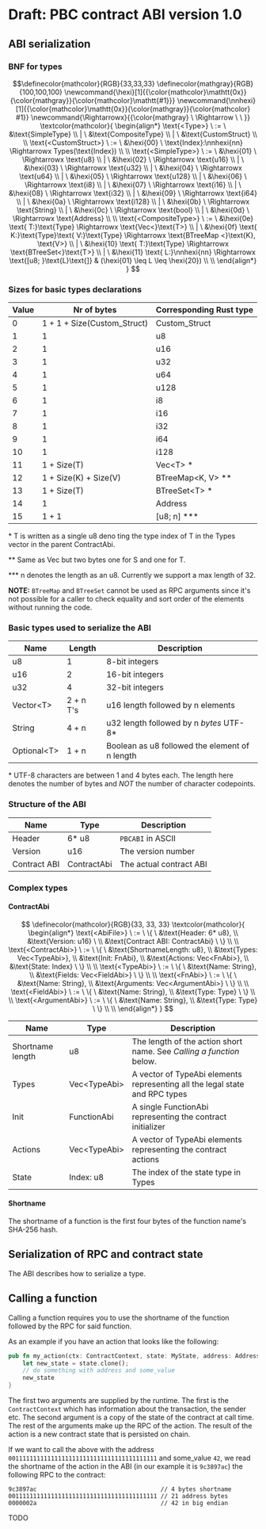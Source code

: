 # Draft: PBC contract ABI version 1.0

## ABI serialization

### BNF for types
$$\definecolor{mathcolor}{RGB}{33,33,33}
\definecolor{mathgray}{RGB}{100,100,100}
\newcommand{\hexi}[1]{{\color{mathcolor}\mathtt{0x}}{\color{mathgray}}{\color{mathcolor}\mathtt{#1}}}
\newcommand{\nnhexi}[1]{{\color{mathcolor}\mathtt{0x}}{\color{mathgray}}{\color{mathcolor} #1}}
\newcommand{\Rightarrowx}{{\color{mathgray} \  \Rightarrow \ \ }}
\textcolor{mathcolor}{
\begin{align*}
\text{<Type>} \ := \ &\text{SimpleType} \\
| \ &\text{CompositeType} \\
| \ &\text{CustomStruct} \\
\\
\text{<CustomStruct>} \ := \ &\hexi{00} \ \text{Index}:\nnhexi{nn} \Rightarrowx Types(\text{Index}) \\
\\
\text{<SimpleType>} \ := \ &\hexi{01} \ \Rightarrowx \text{u8} \\
| \ &\hexi{02} \ \Rightarrowx \text{u16} \\
| \ &\hexi{03} \ \Rightarrowx \text{u32} \\
| \ &\hexi{04} \ \Rightarrowx \text{u64} \\
| \ &\hexi{05} \ \Rightarrowx \text{u128} \\
| \ &\hexi{06} \ \Rightarrowx \text{i8} \\
| \ &\hexi{07} \ \Rightarrowx \text{i16} \\
| \ &\hexi{08} \ \Rightarrowx \text{i32} \\
| \ &\hexi{09} \ \Rightarrowx \text{i64} \\
| \ &\hexi{0a} \ \Rightarrowx \text{i128} \\
| \ &\hexi{0b} \ \Rightarrowx \text{String} \\
| \ &\hexi{0c} \ \Rightarrowx \text{bool} \\
| \ &\hexi{0d} \ \Rightarrowx \text{Address} \\
\\
\text{<CompositeType>} \ := \ &\hexi{0e} \text{ T:}\text{Type} \Rightarrowx \text{Vec<}\text{T>} \\
| \ &\hexi{0f} \text{ K:}\text{Type}\text{ V:}\text{Type} \Rightarrowx \text{BTreeMap <}\text{K}, \text{V>} \\
| \ &\hexi{10} \text{ T:}\text{Type} \Rightarrowx \text{BTreeSet<}\text{T>} \\
| \ &\hexi{11} \text{ L:}\nnhexi{nn} \Rightarrowx \text{[u8; }\text{L}\text{]} & (\hexi{01} \leq L \leq \hexi{20}) \\
\\
\end{align*}
}
$$

### Sizes for basic types declarations

| Value | Nr of bytes  | Corresponding Rust type
|---|---|---| 
| 0     | 1 + 1 + Size(Custom_Struct) | Custom_Struct
| 1     | 1                  | u8
| 2     | 1                  | u16
| 3     | 1                  | u32
| 4     | 1                  | u64
| 5     | 1                 | u128
| 6     | 1                  | i8
| 7     | 1                  | i16
| 8     | 1                  | i32
| 9     | 1                  | i64
| 10    | 1                 | i128
| 11    | 1 + Size(T)         | Vec<T\> \*
| 12    | 1 + Size(K) + Size(V) | BTreeMap<K, V\> \*\*
| 13    | 1 + Size(T)         | BTreeSet<T\> \*
| 14    | 1                 | Address
| 15    | 1 + 1             | \[u8; n\] \*\*\*

\* T is written as a single u8 deno ting the type index of T in the Types vector in the parent
ContractAbi.

\*\* Same as Vec but two bytes one for S and one for T.

\*\*\* n denotes the length as an u8. Currently we support a max length of 32.

**NOTE:** `BTreeMap` and `BTreeSet` cannot be used as RPC arguments since it's not possible for a
caller to check equality and sort order of the elements without running the code.

### Basic types used to serialize the ABI

| Name | Length | Description |
|---|---|---|
| u8             | 1         |  8-bit integers
| u16            | 2         | 16-bit integers
| u32            | 4         | 32-bit integers
| Vector<T\>     | 2 + n T's | u16 length followed by n elements
| String         | 4 + n     | u32 length followed by n *bytes* UTF-8\*
| Optional<T\>   | 1 + n     | Boolean as u8 followed the element of n length

\* UTF-8 characters are between 1 and 4 bytes each. The length here denotes the number of bytes and
*NOT* the number of character codepoints.

### Structure of the ABI

| Name         | Type        | Description |
|---|---|---|
| Header       | 6* u8       | `PBCABI` in ASCII
| Version      | u16         | The version number
| Contract ABI | ContractAbi | The actual contract ABI

### Complex types

#### ContractAbi

$$
\definecolor{mathcolor}{RGB}{33, 33, 33}
\textcolor{mathcolor}{
\begin{align*}
\text{<AbiFile>} \ := \ \{ \
&\text{Header: 6* u8}, \\
&\text{Version: u16} \ \\
&\text{Contract ABI: ContractAbi} \ \} \\
\\
\text{<ContractAbi>} \ := \ \{ \
&\text{ShortnameLength: u8}, \\
&\text{Types: Vec<TypeAbi>}, \\
&\text{Init: FnAbi}, \\
&\text{Actions: Vec<FnAbi>}, \\
&\text{State: Index} \ \} \\
\\
\text{<TypeAbi>} \ := \ \{ \
&\text{Name: String}, \\
&\text{Fields: Vec<FieldAbi>} \ \} \\
\\
\text{<FnAbi>} \ := \ \{ \
&\text{Name: String}, \\
&\text{Arguments: Vec<ArgumentAbi>} \ \} \\
\\
\text{<FieldAbi>} \ := \ \{ \
&\text{Name: String}, \\
&\text{Type: Type} \ \} \\
\\
\text{<ArgumentAbi>} \ := \ \{ \
&\text{Name: String}, \\
&\text{Type: Type} \ \} \\
\\
\end{align*}
}
$$

| Name | Type | Description |
|---|---|---|
| Shortname length | u8           | The length of the action short name. See *Calling a function* below.
| Types            | Vec<TypeAbi\> | A vector of TypeAbi elements representing all the legal state and RPC types
| Init             | FunctionAbi  | A single FunctionAbi representing the contract initializer
| Actions          | Vec<TypeAbi\> | A vector of TypeAbi elements representing the contract actions
| State            | Index: u8      | The index of the state type in Types


#### Shortname

The shortname of a function is the first four bytes of the function name's SHA-256 hash.

## Serialization of RPC and contract state

The ABI describes how to serialize a type.

## Calling a function

Calling a function requires you to use the shortname of the function followed by the RPC for said
function.

As an example if you have an action that looks like the following:

````rust
pub fn my_action(ctx: ContractContext, state: MyState, address: Address, some_value: u32) -> MyState {
    let new_state = state.clone();
    // do something with address and some_value
    new_state
}
````

The first two arguments are supplied by the runtime. The first is the `ContractContext` which has
information about the transaction, the sender etc. The second argument is a copy of the state of the
contract at call time. The rest of the arguments make up the RPC of the action. The result of the
action is a new contract state that is persisted on chain.

If we want to call the above with the address  `001111111111111111111111111111111111111111` and
some_value `42`, we read the shortname of the action in the ABI (in our example it is `9c3897ac`)
the following RPC to the contract:

```
9c3897ac                                   // 4 bytes shortname
001111111111111111111111111111111111111111 // 21 address bytes
0000002a                                   // 42 in big endian
```

TODO
